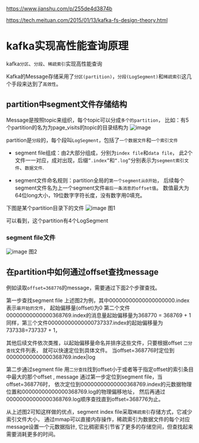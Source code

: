 
<https://www.jianshu.com/p/255de4d3874b>

<https://tech.meituan.com/2015/01/13/kafka-fs-design-theory.html>

#  kafka实现高性能查询原理

kafka`分区`、`分段`、`稀疏索引`实现高性能查询

Kafka的Message存储采用了`分区(partition)`，`分段(LogSegment)`和`稀疏索引`这几个手段来达到了`高效性`。

## partition中segment文件存储结构

Message是按照topic来组织，每个topic可以分成`多个的partition`，
比如：有5个partition的名为为page_visits的topic的目录结构为
![image](https://user-images.githubusercontent.com/7867225/157453531-1c3288ff-eb0f-4088-a4d9-0433c797ad87.png)

partition是`分段`的，每个段叫`LogSegment`，包括了`一个数据文件`和`一个索引文件`

- segment file组成：由2大部分组成，分别为`index file`和`data file`，
此2个文件一一对应，成对出现，后缀`”.index”`和`“.log”`分别表示为`segment索引文件`、`数据文件`.

- segment文件命名规则：partition全局的`第一个segment从0开始`，
后续每个segment文件名为上一个segment文件`最后一条消息的offset值`。
数值最大为64位long大小，19位数字字符长度，没有数字用0填充。

下图是某个partition目录下的文件
![image](https://user-images.githubusercontent.com/7867225/157453870-35455ab8-2f7d-44d8-bb7f-2dfebe5fc67b.png)
图1

可以看到，这个partition有4个LogSegment

### segment file文件
![image](https://user-images.githubusercontent.com/7867225/157454093-d942db33-1990-4b8b-b42b-f7e7feb6ba19.png)
 图2

## 在partition中如何通过offset查找message

例如读取`offset=368776`的message，需要通过下面2个步骤查找。

第一步查找segment file 上述图2为例，其中00000000000000000000.index表示`最开始的文件`，
起始偏移量(offset)为0
第二个文件00000000000000368769.index的消息量起始偏移量为368770 = 368769 + 1
同样，第三个文件00000000000000737337.index的起始偏移量为737338=737337 + 1，

其他后续文件依次类推，以起始偏移量命名并排序这些文件，只要根据offset `二分查找`文件列表，
就可以快速定位到具体文件。 当offset=368776时定位到00000000000000368769.index|log

第二步通过segment file 用`二分查找`找到offset小于或者等于指定offset的索引条目中最大的那个offset ,
message 通过第一步定位到segment file，当offset=368776时，
依次定位到00000000000000368769.index的元数据物理位置和00000000000000368769.log的物理偏移地址，
然后再通过00000000000000368769.log顺序查找直到offset=368776为止。

从上述图2可知这样做的优点，segment index file采取`稀疏索引`存储方式，它减少索引文件大小，
通过mmap可以直接内存操作，稀疏索引为数据文件的每个对应message设置一个元数据指针,
它比稠密索引节省了更多的存储空间，但查找起来需要消耗更多的时间。



